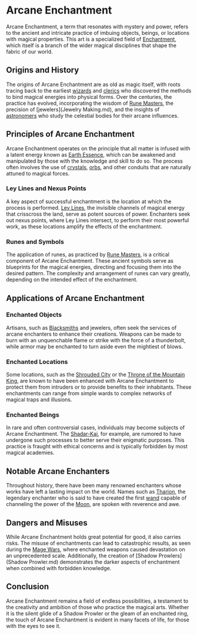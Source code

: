# Arcane Enchantment

Arcane Enchantment, a term that resonates with mystery and power, refers to the ancient and intricate practice of imbuing objects, beings, or locations with magical properties. This art is a specialized field of [Enchantment](Enchantment.md), which itself is a branch of the wider magical disciplines that shape the fabric of our world.

## Origins and History

The origins of Arcane Enchantment are as old as magic itself, with roots tracing back to the earliest [wizards](Wizard.md) and [clerics](Clerics.md) who discovered the methods to bind magical energies into physical forms. Over the centuries, the practice has evolved, incorporating the wisdom of [Rune Masters](Rune%20Masters.md), the precision of [jewelers](Jewelry Making.md), and the insights of [astronomers](Astronomers.md) who study the celestial bodies for their arcane influences.

## Principles of Arcane Enchantment

Arcane Enchantment operates on the principle that all matter is infused with a latent energy known as [Earth Essence](Earth%20Essence.md), which can be awakened and manipulated by those with the knowledge and skill to do so. The process often involves the use of [crystals](Crystals.md), [orbs](Orbs.md), and other conduits that are naturally attuned to magical forces.

### Ley Lines and Nexus Points

A key aspect of successful enchantment is the location at which the process is performed. [Ley Lines](Ley%20Lines.md), the invisible channels of magical energy that crisscross the land, serve as potent sources of power. Enchanters seek out nexus points, where Ley Lines intersect, to perform their most powerful work, as these locations amplify the effects of the enchantment.

### Runes and Symbols

The application of runes, as practiced by [Rune Masters](Rune%20Masters.md), is a critical component of Arcane Enchantment. These ancient symbols serve as blueprints for the magical energies, directing and focusing them into the desired pattern. The complexity and arrangement of runes can vary greatly, depending on the intended effect of the enchantment.

## Applications of Arcane Enchantment

### Enchanted Objects

Artisans, such as [Blacksmiths](Blacksmiths.md) and jewelers, often seek the services of arcane enchanters to enhance their creations. Weapons can be made to burn with an unquenchable flame or strike with the force of a thunderbolt, while armor may be enchanted to turn aside even the mightiest of blows.

### Enchanted Locations

Some locations, such as the [Shrouded City](Shrouded%20City.md) or the [Throne of the Mountain King](Throne%20of%20the%20Mountain%20King.md), are known to have been enhanced with Arcane Enchantment to protect them from intruders or to provide benefits to their inhabitants. These enchantments can range from simple wards to complex networks of magical traps and illusions.

### Enchanted Beings

In rare and often controversial cases, individuals may become subjects of Arcane Enchantment. The [Shadar-Kai](Shadar-Kai.md), for example, are rumored to have undergone such processes to better serve their enigmatic purposes. This practice is fraught with ethical concerns and is typically forbidden by most magical academies.

## Notable Arcane Enchanters

Throughout history, there have been many renowned enchanters whose works have left a lasting impact on the world. Names such as [Tharion](Tharion.md), the legendary enchanter who is said to have created the first [wand](Wands.md) capable of channeling the power of the [Moon](Moon.md), are spoken with reverence and awe.

## Dangers and Misuses

While Arcane Enchantment holds great potential for good, it also carries risks. The misuse of enchantments can lead to catastrophic results, as seen during the [Mage Wars](Mage%20Wars.md), where enchanted weapons caused devastation on an unprecedented scale. Additionally, the creation of [Shadow Prowlers](Shadow Prowler.md) demonstrates the darker aspects of enchantment when combined with forbidden knowledge.

## Conclusion

Arcane Enchantment remains a field of endless possibilities, a testament to the creativity and ambition of those who practice the magical arts. Whether it is the silent glide of a Shadow Prowler or the gleam of an enchanted ring, the touch of Arcane Enchantment is evident in many facets of life, for those with the eyes to see it.
